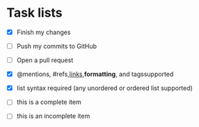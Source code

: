 # Task lists

- [x] Finish my changes 
- [ ] Push my commits to GitHub 
- [ ] Open a pull request 
- [x] @mentions, #refs,[links](),**formatting**, and<del></del>
tagssupported
- [x] list syntax required (any unordered or ordered list supported) 
- [ ] this is a complete item 
- [ ] this is an incomplete item 

